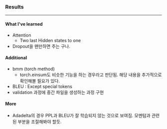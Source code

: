 ### Results
------
#### What I've learned
- Attention
  - Two last Hidden states to one
- Dropout을 왠만하면 주는 구나.

#### Additional
- bmm (torch method)
  - torch.einsum도 비슷한 기능을 하는 경우라고 판단됨. 해당 내용을 추가적으로 확인해볼 필요가 있다.
- BLEU : Except special tokens
- validation 과정에 중간 파일을 생성하는 과정 구현

#### More
- Adadelta의 경우 PPL과 BLEU가 잘 학습되지 않는 것으로 보여짐. 모멘텀과 관련된 부분을 조절해봐야 할듯.